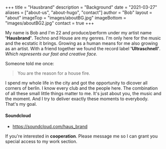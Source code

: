 +++
title = "Hausbrand"
description = "Background"
date = "2021-03-27"
aliases = ["about-us", "about-hugo", "contact"]
author = "Bob"
layout = "about"
imageTop = "images/aboutBG.jpg"
imageBottom = "images/aboutBG2.jpg"
contact = true
+++

My name is Bob and I'm 22 and produce/perform under my artist name __'Hausbrand'__. Techno and House are my genres. I'm only here for the music and the ecstatic it brings. Growing as a human means for me also growing as an artist. With a friend together we found the record label __'Ultraschnell'__. _Which represents our fast and creative face._  

Someone told me once:
> You are the reason for a house fire.

I spend my whole life in the city and got the opportunity to dicover all corners of berlin. I know every club and the people here. The combination of all these small little things matter to me. It's just about you, the music and the moment. And I try to deliver exactly these moments to everybody. That's my goal.



#### Soundcloud

* https://soundcloud.com/haus_brand

If you're interested in __cooperation__. Please message me so I can grant you special access to my work section. 

